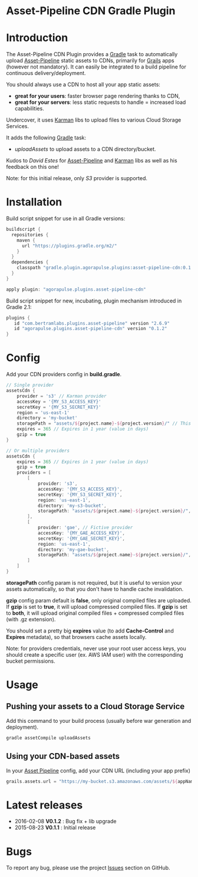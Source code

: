 Asset-Pipeline CDN Gradle Plugin
================================

# Introduction

The Asset-Pipeline CDN Plugin provides a [Gradle](http://gradle.org) task to automatically upload [Asset-Pipeline](http://github.com/bertramdev/asset-pipeline-core) static assets to CDNs, primarily for [Grails](http://grails.org) apps (however not mandatory).
It can easily be integrated to a build pipeline for continuous delivery/deployment.

You should always use a CDN to host all your app static assets:

- **great for your users**: faster browser page rendering thanks to CDN,
- **great for your servers**: less static requests to handle = increased load capabilities.

Undercover, it uses [Karman](http://github.com/bertramdev/karman) libs to upload files to various Cloud Storage Services.

It adds the following [Gradle](http://gradle.org) task:

- *uploadAssets* to upload assets to a CDN directory/bucket.

Kudos to *David Estes* for [Asset-Pipeline](http://github.com/bertramdev/asset-pipeline-core) and [Karman](http://grails.org/plugin/karman) libs as well as his feedback on this one!

Note: for this initial release, only *S3* provider is supported.

# Installation

Build script snippet for use in all Gradle versions:
```groovy
buildscript {
  repositories {
    maven {
      url "https://plugins.gradle.org/m2/"
    }
  }
  dependencies {
    classpath "gradle.plugin.agorapulse.plugins:asset-pipeline-cdn:0.1.2"
  }
}

apply plugin: "agorapulse.plugins.asset-pipeline-cdn"
```

Build script snippet for new, incubating, plugin mechanism introduced in Gradle 2.1:

```groovy
plugins {
   id "com.bertramlabs.plugins.asset-pipeline" version "2.6.9"
   id "agorapulse.plugins.asset-pipeline-cdn" version "0.1.2"
}
```


# Config

Add your CDN providers config in **build.gradle**.

```groovy
// Single provider
assetsCdn {
    provider = 's3' // Karman provider
    accessKey = '{MY_S3_ACCESS_KEY}'
    secretKey = '{MY_S3_SECRET_KEY}'
    region = 'us-east-1'
    directory = 'my-bucket'
    storagePath = "assets/${project.name}-${project.version}/" // This is just a prefix example
    expires = 365 // Expires in 1 year (value in days)
    gzip = true
}

// Or multiple providers
assetsCdn {
    expires = 365 // Expires in 1 year (value in days)
    gzip = true
    providers = [
        [
            provider: 's3',
            accessKey: '{MY_S3_ACCESS_KEY}',
            secretKey: '{MY_S3_SECRET_KEY}',
            region: 'us-east-1',
            directory: 'my-s3-bucket',
            storagePath: "assets/${project.name}-${project.version}/", // This is just a prefix example
        ],
        [
            provider: 'gae', // Fictive provider
            accessKey: '{MY_GAE_ACCESS_KEY}',
            secretKey: '{MY_GAE_SECRET_KEY}',
            region: 'us-east-1',
            directory: 'my-gae-bucket',
            storagePath: "assets/${project.name}-${project.version}/", // This is just a prefix example
        ]
    ]
}
```

**storagePath** config param is not required, but it is useful to version your assets automatically, so that you don't have to handle cache invalidation.

**gzip** config param default is **false**, only original compiled files are uploaded.
If **gzip** is set to **true**, it will upload compressed compiled files.
If **gzip** is set to **both**, it will upload original compiled files + compressed compiled files (with .gz extension).

You should set a pretty big **expires** value (to add **Cache-Control** and **Expires** metadata), so that browsers cache assets locally.

Note: for providers credentials, never use your root user access keys, you should create a specific user (ex. AWS IAM user) with the corresponding bucket permissions.


# Usage

## Pushing your assets to a Cloud Storage Service

Add this command to your build process (usually before war generation and deployment).

```groovy
gradle assetCompile uploadAssets
```

## Using your CDN-based assets

In your [Asset Pipeline](https://github.com/bertramdev/asset-pipeline) config, add your CDN URL (including your app prefix)

```groovy
grails.assets.url = "https://my-bucket.s3.amazonaws.com/assets/${appName}-${appVersion}/"
```

# Latest releases

* 2016-02-08 **V0.1.2** : Bug fix + lib upgrade
* 2015-08-23 **V0.1.1** : Initial release

# Bugs

To report any bug, please use the project [Issues](http://github.com/agorapulse/gradle-asset-pipeline-cdn/issues) section on GitHub.
